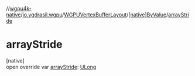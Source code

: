 //[wgpu4k-native](../../../../index.md)/[io.ygdrasil.wgpu](../../index.md)/[WGPUVertexBufferLayout](../index.md)/[[native]ByValue](index.md)/[arrayStride](array-stride.md)

# arrayStride

[native]\
open override var [arrayStride](array-stride.md): [ULong](https://kotlinlang.org/api/core/kotlin-stdlib/kotlin/-u-long/index.html)